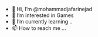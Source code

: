 - 👋 Hi, I’m @mohammadjafarinejad
- 👀 I’m interested in Games
- 🌱 I’m currently learning ..
- 📫 How to reach me ...

<!---
mohammadjafarinejad/mohammadjafarinejad is a ✨ special ✨ repository because its `README.md` (this file) appears on your GitHub profile.
You can click the Preview link to take a look at your changes.
--->
